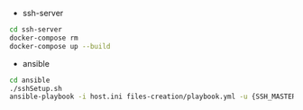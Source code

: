 * ssh-server
``` bash
cd ssh-server
docker-compose rm
docker-compose up --build
``` 
* ansible 
``` bash
cd ansible
./sshSetup.sh
ansible-playbook -i host.ini files-creation/playbook.yml -u {SSH_MASTER_USER}
```
